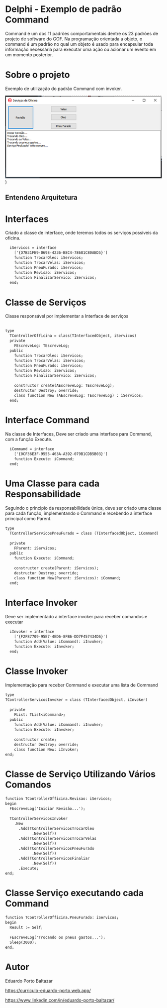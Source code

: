 # Delphi - Exemplo de padrão Command

Command é um dos 11 padrões comportamentais dentre os 23 padrões de projeto de software do GOF. Na programação orientada a objeto, o command é um padrão no qual um objeto é usado para encapsular toda informação necessária para executar uma ação ou acionar um evento em um momento posterior.

# Sobre o projeto

Exemplo de utilização do padrão Command com invoker.

 ![TelaAplicacao](https://github.com/EduardoPortoBaltazar/PadraoCommand/blob/main/assets/TelaAplicacao.PNG))
 
## Entendeno Arquitetura

# Interfaces
Criado a classe de interface, onde teremos todos os serviços possiveis da oficina.

```delphi
  iServicos = interface
    ['{D7B31FE9-069E-4236-B8C4-78681C80AED5}']
    function TrocarOleo: iServicos;
    function TrocarVelas: iServicos;
    function PneuFurado: iServicos;
    function Revisao: iServicos;
    function FinalizarServico: iServicos;
  end;
```

# Classe de Serviços
Classe responsável por implementar a Interface de serviços

```delphi

type
  TControllerOfficina = class(TInterfacedObject, iServicos)
  private
    FEscreveLog: TEscreveLog;
  public
    function TrocarOleo: iServicos;
    function TrocarVelas: iServicos;
    function PneuFurado: iServicos;
    function Revisao: iServicos;
    function FinalizarServico: iServicos;

    constructor create(AEscreveLog: TEscreveLog);
    destructor Destroy; override;
    class function New (AEscreveLog: TEscreveLog) : iServicos;
  end;
```

# Interface Command
Na classe de Interfaces, Deve ser criado uma interface para Command, com a função Execute.

```delphi
  iCommand = interface
    ['{0CF36E3F-9555-463A-A392-079B1CDB5B03}']
    function Execute: iCommand;
  end;
````

# Uma Classe para cada Responsabilidade 
Seguindo o principio da responsabilidade única, deve ser criado uma classe para cada função, implementando o Command e recebendo 
a interface principal como Parent.

```delphi
type
  TControllerServicosPneuFurado = class (TInterfacedObject, iCommand)

  private
    FParent: iServicos;
  public
    function Execute: iCommand;

    constructor create(Parent: iServicos);
    destructor Destroy; override;
    class function New(Parent: iServicos): iCommand;
  end;
```

# Interface Invoker
Deve ser implementado a interface invoker para receber comandos e executar
```delphi
  iInvoker = interface
    ['{F2F87709-95E7-4ED6-8FB6-DD7F457434D6}']
    function Add(Value: iCommand): iInvoker;
    function Execute: iInvoker;
  end;
  ```
  
  # Classe Invoker
  Implementação para receber Command e executar uma lista de Command
  
  ```Delphi
  type
  TControllerServicosInvoker = class (TInterfacedObject, iInvoker)

    private
      FList: TList<iCommand>;
    public
      function Add(Value: iCommand): iInvoker;
      function Execute: iInvoker;

      constructor create;
      destructor Destroy; override;
      class function New: iInvoker;
end;
```

# Classe de Serviço Utilizando Vários Comandos
```Delphi
function TControllerOfficina.Revisao: iServicos;
begin
  FEscreveLog('Iniciar Revisão...');

  TControllerServicosInvoker
    .New
      .Add(TControllerServicosTrocarOleo
            .New(Self))
      .Add(TControllerServicosTrocarVelas
            .New(Self))
      .Add(TControllerServicosPneuFurado
            .New(Self))
      .Add(TControllerServicosFinaliar
            .New(Self))
      .Execute;
end;
```

# Classe Serviço executando cada Command
```Delphi
function TControllerOfficina.PneuFurado: iServicos;
begin
  Result := Self;

  FEscreveLog('Trocando os pneus gastos...');
  Sleep(3000);
end;
```


# Autor

Eduardo Porto Baltazar

https://curriculo-eduardo-porto.web.app/

https://www.linkedin.com/in/eduardo-porto-baltazar/

